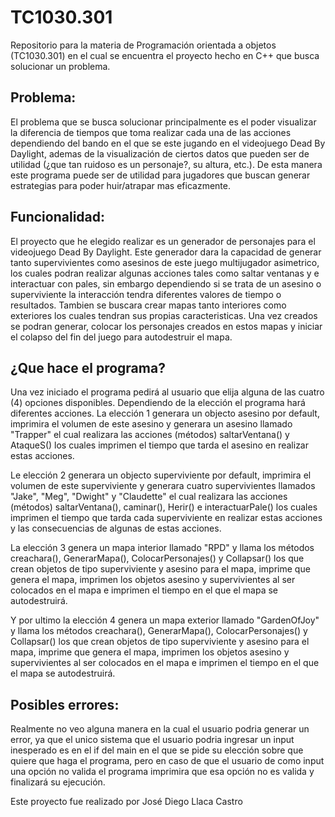 # TC1030.301
Repositorio para la materia de Programación orientada a objetos (TC1030.301) en el cual se encuentra el proyecto hecho en C++ que busca solucionar un problema.

## Problema:

El problema que se busca solucionar principalmente es el poder visualizar la diferencia de tiempos que toma realizar cada una de las acciones dependiendo del bando en el que se este jugando en el videojuego Dead By Daylight, ademas de la visualización de ciertos datos que pueden ser de utilidad (¿que tan ruidoso es un personaje?, su altura, etc.). 
De esta manera este programa puede ser de utilidad para jugadores que buscan generar estrategias para poder huir/atrapar mas eficazmente.

## Funcionalidad:

El proyecto que he elegido realizar es un generador de personajes para el videojuego Dead By Daylight. 
Este generador dara la capacidad de generar tanto supervivientes como asesinos de este juego multijugador asimetrico, los cuales podran realizar algunas acciones tales como saltar ventanas y e interactuar con pales, sin embargo dependiendo si se trata de un asesino o superviviente la interacción tendra diferentes valores de tiempo o resultados. 
Tambien se buscara crear mapas tanto interiores como exteriores los cuales tendran sus propias caracteristicas.
Una vez creados se podran generar, colocar los personajes creados en estos mapas y iniciar el colapso del fin del juego para autodestruir el mapa.

## ¿Que hace el programa?

Una vez iniciado el programa pedirá al usuario que elija alguna de las cuatro (4) opciones disponibles. Dependiendo de la elección el programa hará diferentes acciones. La elección 1 generara un objecto asesino por default, imprimira el volumen de este asesino y generara un asesino llamado "Trapper" el cual realizara las acciones (métodos) saltarVentana() y AtaqueS() los cuales imprimen el tiempo que tarda el asesino en realizar estas acciones.

Le elección 2 generara un objecto superviviente por default, imprimira el volumen de este superviviente y generara cuatro supervivientes llamados "Jake", "Meg", "Dwight" y "Claudette" el cual realizara las acciones (métodos) saltarVentana(), caminar(), Herir() e interactuarPale() los cuales imprimen el tiempo que tarda cada superviviente en realizar estas acciones y las consecuencias de algunas de estas acciones.

La elección 3 genera un mapa interior llamado "RPD" y llama los métodos creachara(), GenerarMapa(), ColocarPersonajes() y Collapsar() los que crean objetos de tipo superviviente y asesino para el mapa, imprime que genera el mapa, imprimen los objetos asesino y supervivientes al ser colocados en el mapa e imprimen el tiempo en el que el mapa se autodestruirá.

Y por ultimo la elección 4 genera un mapa exterior llamado "GardenOfJoy" y llama los métodos creachara(), GenerarMapa(), ColocarPersonajes() y Collapsar() los que crean objetos de tipo superviviente y asesino para el mapa, imprime que genera el mapa, imprimen los objetos asesino y supervivientes al ser colocados en el mapa e imprimen el tiempo en el que el mapa se autodestruirá.

## Posibles errores:

Realmente no veo alguna manera en la cual el usuario podria generar un error, ya que el unico sistema que el usuario podria ingresar un input inesperado es en el if del main en el que se pide su elección sobre que quiere que haga el programa, pero en caso de que el usuario de como input una opción no valida el programa imprimira que esa opción no es valida y finalizará su ejecución.

Este proyecto fue realizado por José Diego Llaca Castro
